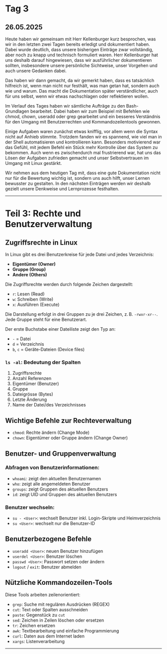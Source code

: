 # Tag 3
## 26.05.2025

Heute haben wir gemeinsam mit Herr Kellenburger kurz besprochen, was wir in den letzten zwei Tagen bereits erledigt und dokumentiert haben. Dabei wurde deutlich, dass unsere bisherigen Einträge zwar vollständig, aber noch zu knapp und technisch formuliert waren. 
Herr Kellenburger hat uns deshalb darauf hingewiesen, dass wir ausführlicher dokumentieren sollten, insbesondere unsere persönliche Sichtweise, unser Vorgehen und auch unsere Gedanken dabei.

Das haben wir dann gemacht, da wir gemerkt haben, dass es tatsächlich hilfreich ist, wenn man nicht nur festhält, was man getan hat, sondern auch wie und warum. 
Das macht die Dokumentation später verständlicher, auch für uns selbst, wenn wir etwas nachschlagen oder reflektieren wollen.

Im Verlauf des Tages haben wir sämtliche Aufträge zu den Bash-Grundlagen bearbeitet. 
Dabei haben wir zum Beispiel mit Befehlen wie chmod, chown, useradd oder grep gearbeitet und ein besseres Verständnis für den Umgang mit Benutzerrechten und Kommandozeilentools gewonnen.

Einige Aufgaben waren zunächst etwas knifflig, vor allem wenn die Syntax nicht auf Anhieb stimmte. Trotzdem fanden wir es spannend, wie viel man in der Shell automatisieren und kontrollieren kann. 
Besonders motivierend war das Gefühl, mit jedem Befehl ein Stück mehr Kontrolle über das System zu bekommen. 
Auch wenn es zwischendurch mal frustrierend war, hat uns das Lösen der Aufgaben zufrieden gemacht und unser Selbstvertrauen im Umgang mit Linux gestärkt.

Wir nehmen aus dem heutigen Tag mit, dass eine gute Dokumentation nicht nur für die Bewertung wichtig ist, sondern uns auch hilft, unser Lernen bewusster zu gestalten. 
In den nächsten Einträgen werden wir deshalb gezielt unsere Denkweise und Lernprozesse festhalten.



---

# Teil 3: Rechte und Benutzerverwaltung

## Zugriffsrechte in Linux

In Linux gibt es drei Benutzerkreise für jede Datei und jedes Verzeichnis:
- **Eigentümer (Owner)**
- **Gruppe (Group)**
- **Andere (Others)**

Die Zugriffsrechte werden durch folgende Zeichen dargestellt:
- `r`: Lesen (Read)
- `w`: Schreiben (Write)
- `x`: Ausführen (Execute)

Die Darstellung erfolgt in drei Gruppen zu je drei Zeichen, z. B. `-rwxr-xr--`. Jede Gruppe steht für eine Benutzerart.

Der erste Buchstabe einer Dateiliste zeigt den Typ an:
- `-` = Datei
- `d` = Verzeichnis
- `b`, `c` = Geräte-Dateien (Device files)

### `ls -al`: Bedeutung der Spalten
1. Zugriffsrechte
2. Anzahl Referenzen
3. Eigentümer (Benutzer)
4. Gruppe
5. Dateigrösse (Bytes)
6. Letzte Änderung
7. Name der Datei/des Verzeichnisses

## Wichtige Befehle zur Rechteverwaltung
- `chmod`: Rechte ändern (Change Mode)
- `chown`: Eigentümer oder Gruppe ändern (Change Owner)

## Benutzer- und Gruppenverwaltung

### Abfragen von Benutzerinformationen:
- `whoami`: zeigt den aktuellen Benutzernamen
- `who`: zeigt alle angemeldeten Benutzer
- `groups`: zeigt Gruppen des aktuellen Benutzers
- `id`: zeigt UID und Gruppen des aktuellen Benutzers

### Benutzer wechseln:
- `su - <User>`: wechselt Benutzer inkl. Login-Skripte und Heimverzeichnis
- `su <User>`: wechselt nur die Benutzer-ID

## Benutzerbezogene Befehle
- `useradd <User>`: neuen Benutzer hinzufügen
- `userdel <User>`: Benutzer löschen
- `passwd <User>`: Passwort setzen oder ändern
- `logout` / `exit`: Benutzer abmelden

## Nützliche Kommandozeilen-Tools

Diese Tools arbeiten zeilenorientiert:

- `grep`: Suche mit regulären Ausdrücken (REGEX)
- `cut`: Text oder Spalten ausschneiden
- `paste`: Gegenstück zu `cut`
- `sed`: Zeichen in Zeilen löschen oder ersetzen
- `tr`: Zeichen ersetzen
- `awk`: Textbearbeitung und einfache Programmierung
- `curl`: Daten aus dem Internet laden
- `xargs`: Listenverarbeitung

---
